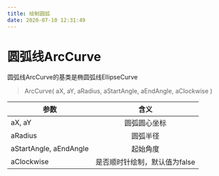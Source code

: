 ```yaml
---
title: 绘制圆弧
date: 2020-07-10 12:31:49
---
```


# 圆弧线ArcCurve

圆弧线ArcCurve的基类是椭圆弧线EllipseCurve

> ArcCurve( aX, aY, aRadius, aStartAngle, aEndAngle, aClockwise )

参数|含义|
---|:--:|
aX, aY|圆弧圆心坐标|
aRadius|圆弧半径|
aStartAngle, aEndAngle|起始角度|
aClockwise|是否顺时针绘制，默认值为false|

```js

```